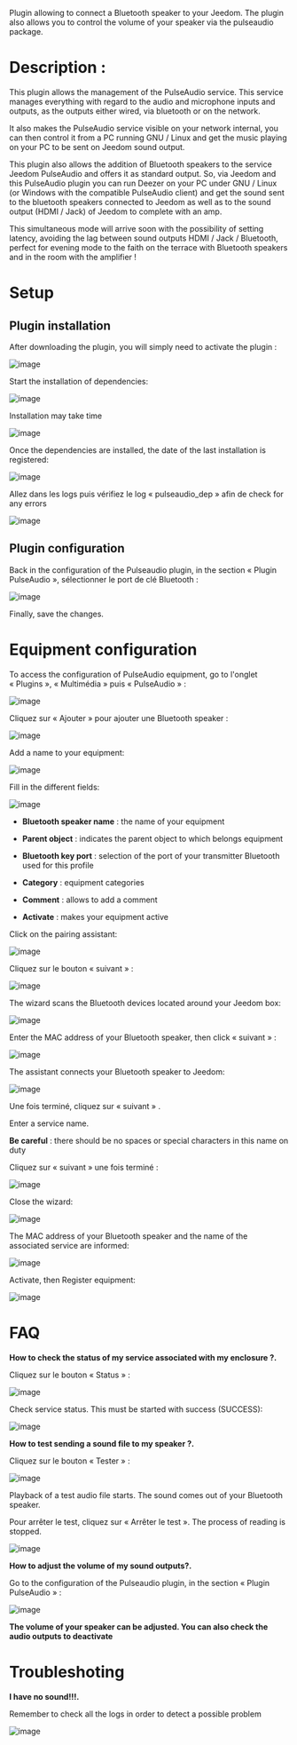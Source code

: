 Plugin allowing to connect a Bluetooth speaker to your Jeedom. The
plugin also allows you to control the volume of your speaker via the
pulseaudio package.

Description : 
=============

This plugin allows the management of the PulseAudio service. This service manages everything
with regard to the audio and microphone inputs and outputs, as the outputs
either wired, via bluetooth or on the network.

It also makes the PulseAudio service visible on your network
internal, you can then control it from a PC running
GNU / Linux and get the music playing on your PC to be
sent on Jeedom sound output.

This plugin also allows the addition of Bluetooth speakers to the service
Jeedom PulseAudio and offers it as standard output. So, via
Jeedom and this PulseAudio plugin you can run Deezer on your PC
under GNU / Linux (or Windows with the compatible PulseAudio client) and
get the sound sent to the bluetooth speakers
connected to Jeedom as well as to the sound output (HDMI / Jack) of Jeedom
to complete with an amp.

This simultaneous mode will arrive soon with the possibility of setting
latency, avoiding the lag between sound outputs
HDMI / Jack / Bluetooth, perfect for evening mode to the faith on the
terrace with Bluetooth speakers and in the room with the amplifier !

Setup 
=============

Plugin installation 
----------------------

After downloading the plugin, you will simply need to activate the
plugin :

![image](index_html_6e0dcff06783d142.png)

Start the installation of dependencies:

![image](index_html_ee255917648caafe.png)

Installation may take time

![image](index_html_8f5ac294e319722b.png)

Once the dependencies are installed, the date of the last installation
is registered:

![image](index_html_ae07628d0d9cf23c.png)

Allez dans les logs puis vérifiez le log « pulseaudio\_dep » afin de
check for any errors

![image](index_html_1857092a331f01.png)

Plugin configuration 
-----------------------

Back in the configuration of the Pulseaudio plugin, in the section
« Plugin PulseAudio », sélectionner le port de clé Bluetooth :

![image](index_html_a5211f99cfeafe53.png)

Finally, save the changes.

Equipment configuration 
=============================

To access the configuration of PulseAudio equipment, go to
l'onglet « Plugins », « Multimédia » puis « PulseAudio » :

![image](index_html_6144037f2a656556.png)

Cliquez sur « Ajouter » pour ajouter une Bluetooth speaker :

![image](index_html_a952e7310171feda.png)

Add a name to your equipment:

![image](index_html_5a766711e205ad3.png)

Fill in the different fields:

![image](index_html_59ce8e4aed01a0ef.png)

-   **Bluetooth speaker name** : the name of your equipment

-   **Parent object** : indicates the parent object to which belongs
    equipment

-   **Bluetooth key port** : selection of the port of your transmitter
    Bluetooth used for this profile

-   **Category** : equipment categories

-   **Comment** : allows to add a comment

-   **Activate** : makes your equipment active

Click on the pairing assistant:

![image](index_html_b11a463a181fee2c.png)

Cliquez sur le bouton « suivant » :

![image](index_html_74cfef6547af4c77.png)

The wizard scans the Bluetooth devices located around
your Jeedom box:

![image](index_html_fe41bb846a95a14d.png)

Enter the MAC address of your Bluetooth speaker, then click
« suivant » :

![image](index_html_dc20199f96adebcf.png)

The assistant connects your Bluetooth speaker to Jeedom:

![image](index_html_775afe588b6090f6.png)

Une fois terminé, cliquez sur « suivant » .

Enter a service name.

**Be careful** : there should be no spaces or special characters in this name
on duty

Cliquez sur « suivant » une fois terminé :

![image](index_html_d15cbd674d21a3e7.png)

Close the wizard:

![image](index_html_34ceb59a4191f244.png)

The MAC address of your Bluetooth speaker and the name of the associated service
are informed:

![image](index_html_2f0531b2fa9ff325.png)

Activate, then Register equipment:

![image](index_html_b314d3c57bca2c32.png)

FAQ 
===

**How to check the status of my service associated with my enclosure ?.**

Cliquez sur le bouton « Status » :

![image](index_html_44f3633e34fd5c50.png)

Check service status. This must be started with
success (SUCCESS):

![image](index_html_fa551e46a49f58af.png)

**How to test sending a sound file to my speaker ?.**

Cliquez sur le bouton « Tester » :

![image](index_html_bcb212ce18487be2.png)

Playback of a test audio file starts. The sound comes out of your
Bluetooth speaker.

Pour arrêter le test, cliquez sur « Arrêter le test ». The process of
reading is stopped.

![image](index_html_d2e914b1c2572539.png)

**How to adjust the volume of my sound outputs?.**

Go to the configuration of the Pulseaudio plugin, in the section
« Plugin PulseAudio » :

![image](index_html_5ba2b0d4b358e723.png)

**The volume of your speaker can be adjusted. You can also check
the audio outputs to deactivate**

Troubleshoting 
==============

**I have no sound!!!.**

Remember to check all the logs in order to detect a possible problem

![image](index_html_672321a0b40ba4c5.png)
